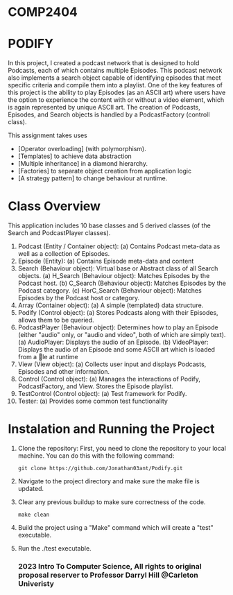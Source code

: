 
# COMP2404 
# PODIFY
In this project, I created a podcast network that is designed to hold Podcasts, each of which contains multiple Episodes. 
This podcast network also implements a search object capable of identifying episodes that meet specific criteria and compile them into a playlist.
One of the key features of this project is the ability to play Episodes (as an ASCII art) where users have the option to experience the content with or without a video element, which is again represented by unique ASCII art.
The creation of Podcasts, Episodes, and Search objects is handled by a PodcastFactory (controll class). 

This assignment takes uses
* [Operator overloading] (with polymorphism).
* [Templates] to achieve data abstraction
* [Multiple inheritance] in a diamond hierarchy.
* [Factories] to separate object creation from application logic
* [A strategy pattern] to change behaviour at runtime.

# Class Overview
This application includes 10 base classes and 5 derived classes (of the Search and PodcastPlayer classes).
1. Podcast (Entity / Container object):
    (a) Contains Podcast meta-data as well as a collection of Episodes.
2. Episode (Entity):
    (a) Contains Episode meta-data and content
3. Search (Behaviour object): Virtual base or Abstract class of all Search objects.
    (a) H_Search (Behaviour object): Matches Episodes by the Podcast host.
    (b) C_Search (Behaviour object): Matches Episodes by the Podcast category.
    (c) HorC_Search (Behaviour object): Matches Episodes by the Podcast host or category.
4. Array (Container object):
    (a) A simple (templated) data structure.
5. Podify (Control object):
    (a) Stores Podcasts along with their Episodes, allows them to be queried.
6. PodcastPlayer (Behaviour object): Determines how to play an Episode (either "audio" only, or "audio and video", both of which are simply text).
    (a) AudioPlayer: Displays the audio of an Episode.
    (b) VideoPlayer: Displays the audio of an Episode and some ASCII art which is loaded from a le at runtime
7. View (View object):
    (a) Collects user input and displays Podcasts, Episodes and other information.
8. Control (Control object):
    (a) Manages the interactions of Podify, PodcastFactory, and View. Stores the Episode playlist.
9. TestControl (Control object):
    (a) Test framework for Podify.
10. Tester:
    (a) Provides some common test functionality
    
# Instalation and Running the Project
1. Clone the repository: First, you need to clone the repository to your local machine. You can do this with the following command:
   ```
   git clone https://github.com/Jonathan03ant/Podify.git
   ```
3. Navigate to the project directory and make sure the make file is updated.
4. Clear any previous buildup to make sure correctness of the code.
   ```
   make clean
   ```
6. Build the project using a "Make" command which will create a "test" executable.
7. Run the ./test executable.

   ### 2023 Intro To Computer Science, All rights to original proposal reserver to Professor Darryl Hill @Carleton Univeristy
